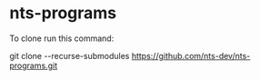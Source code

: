 # nts-programs
To clone run this command:

git clone --recurse-submodules https://github.com/nts-dev/nts-programs.git
